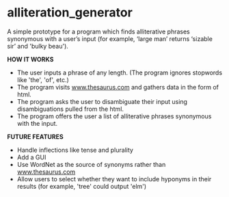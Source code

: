 # alliteration_generator
A simple prototype for a program which finds alliterative phrases synonymous with a user’s input (for example, ‘large man’ returns ‘sizable sir’ and 'bulky beau').


**HOW IT WORKS**

- The user inputs a phrase of any length. (The program ignores stopwords like 'the', 'of', etc.)
- The program visits www.thesaurus.com and gathers data in the form of html.
- The program asks the user to disambiguate their input using disambiguations pulled from the html.
- The program offers the user a list of alliterative phrases synonymous with the input.


**FUTURE FEATURES**

- Handle inflections like tense and plurality
- Add a GUI
- Use WordNet as the source of synonyms rather than www.thesaurus.com
- Allow users to select whether they want to include hyponyms in their results (for example, 'tree' could output 'elm') 





